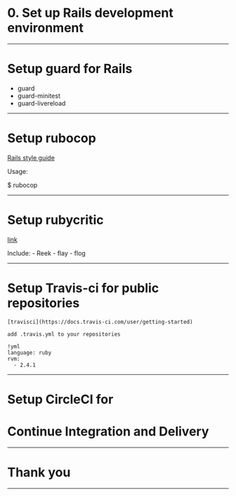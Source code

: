 # 0. Set up Rails development environment

---

# Setup guard for Rails

- guard
- guard-minitest
- guard-livereload

---

# Setup rubocop

   [Rails style guide](https://github.com/bbatsov/rails-style-guide)

   Usage:

   $ rubocop

---

# Setup rubycritic

   [link](https://github.com/whitesmith/rubycritic)

   Include:
     - Reek
     - flay
     - flog

---

# Setup Travis-ci for public repositories

    [travisci](https://docs.travis-ci.com/user/getting-started)

    add .travis.yml to your repositories

    !yml
    language: ruby
    rvm:
      - 2.4.1

---

# Setup CircleCI for
#     Continue Integration and Delivery

---

# Thank you

---
